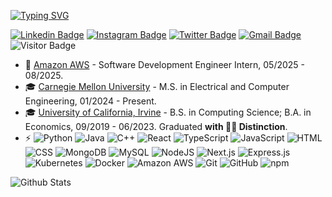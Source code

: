 [![Typing SVG](https://readme-typing-svg.demolab.com?font=Fira+Code&pause=1000&random=false&width=435&lines=Hi!+I'm+Jiahao+Guo;Software+Engineer%F0%9F%92%BB;Artificial+Intelligence%F0%9F%A4%96)](https://git.io/typing-svg)

[![Linkedin Badge](https://custom-icon-badges.demolab.com/badge/in/guojiahao-blue?logo=linkedin-white&logoColor=fff&link=https://www.linkedin.com/in/guojiahao/)](https://www.linkedin.com/in/guojiahao/)
[![Instagram Badge](https://img.shields.io/badge/kylin4real-purple?logo=instagram&logoColor=white&link=https://www.linkedin.com/in/jiahao-kylin-guo/)](https://www.instagram.com/kylin4real/)
[![Twitter Badge](https://img.shields.io/badge/@Kive1ru-black?logoColor=white&logo=X&labelColor=black&link=https://twitter.com/Kive1ru)](https://twitter.com/Kive1ru)
[![Gmail Badge](https://img.shields.io/badge/kiveiruguo@gmail.com-c14438?logo=Gmail&logoColor=white&link=mailto:kiveiruguo@gmail.com)](kiveiruguo@gmail.com)
![Visitor Badge](https://visitor-badge.laobi.icu/badge?page_id=Kive1ru.Kive1ru)

- 💼 [Amazon AWS](https://aws.amazon.com/) - Software Development Engineer Intern, 05/2025 - 08/2025.
- 🎓 [Carnegie Mellon University](https://www.cmu.edu/) - M.S. in Electrical and Computer Engineering, 01/2024 - Present.
- 🎓 [University of California, Irvine](https://uci.edu/) - B.S. in Computing Science; B.A. in Economics, 09/2019 - 06/2023. Graduated **with 👨‍🎓 Distinction**.
- ⚡ 
![Python](https://img.shields.io/badge/Python-3776AB?logo=python&logoColor=fff)
![Java](https://img.shields.io/badge/Java-%23ED8B00.svg?logo=openjdk&logoColor=white)
![C++](https://img.shields.io/badge/C++-%2300599C.svg?logo=c%2B%2B&logoColor=white)
![React](https://img.shields.io/badge/React-%2320232a.svg?logo=react&logoColor=%2361DAFB)
![TypeScript](https://img.shields.io/badge/TypeScript-3178C6?logo=typescript&logoColor=fff)
![JavaScript](https://img.shields.io/badge/JavaScript-F7DF1E?logo=javascript&logoColor=000)
![HTML](https://img.shields.io/badge/HTML-%23E34F26.svg?logo=html5&logoColor=white)
![CSS](https://img.shields.io/badge/CSS-1572B6?logo=css3&logoColor=fff)
![MongoDB](https://img.shields.io/badge/MongoDB-%234ea94b.svg?logo=mongodb&logoColor=white)
![MySQL](https://img.shields.io/badge/MySQL-4479A1?logo=mysql&logoColor=fff)
![NodeJS](https://img.shields.io/badge/Node.js-6DA55F?logo=node.js&logoColor=white)
![Next.js](https://img.shields.io/badge/Next.js-black?logo=next.js&logoColor=white)
![Express.js](https://img.shields.io/badge/Express.js-%23404d59.svg?logo=express&logoColor=%2361DAFB)
![Kubernetes](https://img.shields.io/badge/Kubernetes-326CE5?logo=kubernetes&logoColor=fff)
![Docker](https://img.shields.io/badge/-Docker-black?style=flat-square&logo=docker)
![Amazon AWS](https://img.shields.io/badge/Amazon%20AWS-232F3E?style=flat-square&logo=amazon-web-services)
![Git](https://img.shields.io/badge/Git-F05032?logo=git&logoColor=fff)
![GitHub](https://img.shields.io/badge/GitHub-%23121011.svg?logo=github&logoColor=white)
![npm](https://img.shields.io/badge/npm-CB3837?logo=npm&logoColor=fff)

![Github Stats](https://github-readme-stats.vercel.app/api?username=Kive1ru&count_private=true&show_icons=true&include_all_commits=true)
